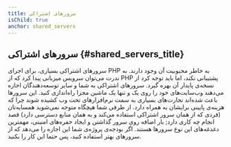 ```yaml
---
title: سرورهای اشتراکی
isChild: true
anchor: shared_servers
---
```


## سرورهای اشتراکی {#shared_servers_title}

سرورهای اشتراکی بسیاری، برای اجرای PHP به خاطر محبوبیت آن وجود دارند. به ندرت می‌توان سرویس میزبانی پیدا کرد که از PHP پشتیبانی نکند، اما باید توجه کرد از نسخه‌ی پایدار آن بهره گیرد. سرورهای اشتراکی به شما و سایر توسعه‌دهندگان اجازه می‌دهند وب‌سایت‌های خود را روی یک و تنها یک ماشین مجزا راه‌اندازی کنید. این سرورها باعث شده‌اند تجارت‌های بسیاری به سمت نرم‌افزارهای تحت وب کشیده شوند چرا که هزینه‌ی پایینی برایشان به همراه دارد. از طرفی شما هیچگاه متوجه نمی‌شوید همسایه‌تان (فردی که از همان سرور اشتراکی استفاده می‌کند و به همان منابع دسترسی دارد) قصد انجام چه کاری دارد; بار اضافه روی سرور گذاشتن و ایجاد حفره‌های امنیتی، مهمترین دغدغه‌‌های این نوع سرورها هستند. اگر بودجه‌ی پروژه‌ی شما این اجازه را می‌دهد که از سرورهای بهتر استفاده کنید، پس حتما این کار را بکنید.
